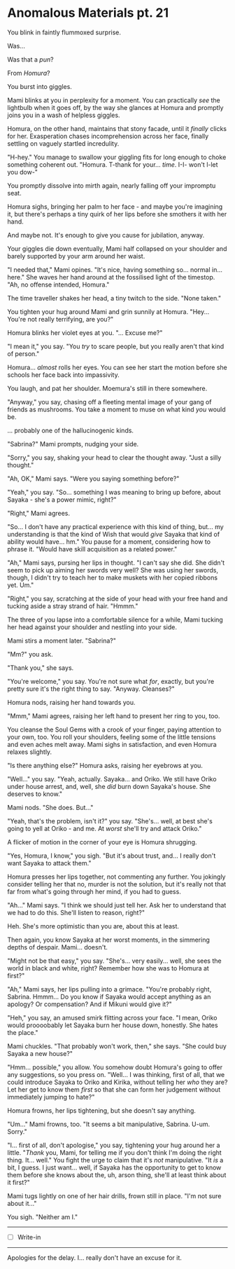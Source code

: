 # Anomalous Materials pt. 21

You blink in faintly flummoxed surprise.

Was...

Was that a *pun*?

From *Homura*?

You burst into giggles.

Mami blinks at you in perplexity for a moment. You can practically *see* the lightbulb when it goes off, by the way she glances at Homura and promptly joins you in a wash of helpless giggles.

Homura, on the other hand, maintains that stony facade, until it *finally* clicks for her. Exasperation chases incomprehension across her face, finally settling on vaguely startled incredulity.

"H-hey." You manage to swallow your giggling fits for long enough to choke something coherent out. "Homura. T-thank for your... *time*. I-I- won't l-let you dow-"

You promptly dissolve into mirth again, nearly falling off your impromptu seat.

Homura sighs, bringing her palm to her face - and maybe you're imagining it, but there's perhaps a tiny quirk of her lips before she smothers it with her hand.

And maybe not. It's enough to give you cause for jubilation, anyway.

Your giggles die down eventually, Mami half collapsed on your shoulder and barely supported by your arm around her waist.

"I needed that," Mami opines. "It's nice, having something so... normal in... here." She waves her hand around at the fossilised light of the timestop. "Ah, no offense intended, Homura."

The time traveller shakes her head, a tiny twitch to the side. "None taken."

You tighten your hug around Mami and grin sunnily at Homura. "Hey... You're not really terrifying, are you?"

Homura blinks her violet eyes at you. "... Excuse me?"

"I mean it," you say. "You *try* to scare people, but you really aren't that kind of person."

Homura... *almost* rolls her eyes. You can see her start the motion before she schools her face back into impassivity.

You laugh, and pat her shoulder. Moemura's still in there somewhere.

"Anyway," you say, chasing off a fleeting mental image of your gang of friends as mushrooms. You take a moment to muse on what kind *you* would be.

... probably one of the hallucinogenic kinds.

"Sabrina?" Mami prompts, nudging your side.

"Sorry," you say, shaking your head to clear the thought away. "Just a silly thought."

"Ah, OK," Mami says. "Were you saying something before?"

"Yeah," you say. "So... something I was meaning to bring up before, about Sayaka - she's a power mimic, right?"

"Right," Mami agrees.

"So... I don't have any practical experience with this kind of thing, but... my understanding is that the kind of Wish that would *give* Sayaka that kind of ability would have... hm." You pause for a moment, considering how to phrase it. "Would have skill acquisition as a related power."

"Ah," Mami says, pursing her lips in thought. "I can't say she did. She didn't seem to pick up aiming her swords very well? She was using her swords, though, I didn't try to teach her to make muskets with her copied ribbons yet. Um."

"Right," you say, scratching at the side of your head with your free hand and tucking aside a stray strand of hair. "Hmmm."

The three of you lapse into a comfortable silence for a while, Mami tucking her head against your shoulder and nestling into your side.

Mami stirs a moment later. "Sabrina?"

"Mm?" you ask.

"Thank you," she says.

"You're welcome," you say. You're not sure what *for*, exactly, but you're pretty sure it's the right thing to say. "Anyway. Cleanses?"

Homura nods, raising her hand towards you.

"Mmm," Mami agrees, raising her left hand to present her ring to you, too.

You cleanse the Soul Gems with a crook of your finger, paying attention to your own, too. You roll your shoulders, feeling some of the little tensions and even aches melt away. Mami sighs in satisfaction, and even Homura relaxes slightly.

"Is there anything else?" Homura asks, raising her eyebrows at you.

"Well..." you say. "Yeah, actually. Sayaka... and Oriko. We still have Oriko under house arrest, and, well, she *did* burn down Sayaka's house. She deserves to know."

Mami nods. "She does. But..."

"Yeah, that's the problem, isn't it?" you say. "She's... well, at best she's going to yell at Oriko - and me. At *worst* she'll try and attack Oriko."

A flicker of motion in the corner of your eye is Homura shrugging.

"Yes, Homura, I know," you sigh. "But it's about trust, and... I really don't want Sayaka to attack them."

Homura presses her lips together, not commenting any further. You jokingly consider telling her that no, murder is not the solution, but it's really not that far from what's going through her mind, if you had to guess.

"Ah..." Mami says. "I think we should just tell her. Ask her to understand that we had to do this. She'll listen to reason, right?"

Heh. She's more optimistic than you are, about this at least.

Then again, you know Sayaka at her worst moments, in the simmering depths of despair. Mami... doesn't.

"Might not be that easy," you say. "She's... very easily... well, she sees the world in black and white, right? Remember how she was to Homura at first?"

"Ah," Mami says, her lips pulling into a grimace. "You're probably right, Sabrina. Hmmm... Do you know if Sayaka would accept anything as an apology? Or compensation? And if Mikuni would give it?"

"Heh," you say, an amused smirk flitting across your face. "I mean, Oriko would proooobably let Sayaka burn her house down, honestly. She hates the place."

Mami chuckles. "That probably won't work, then," she says. "She could buy Sayaka a new house?"

"Hmm... possible," you allow. You somehow doubt Homura's going to offer any suggestions, so you press on. "Well... I was thinking, first of all, that we could introduce Sayaka to Oriko and Kirika, without telling her *who* they are? Let her get to know them *first* so that she can form her judgement without immediately jumping to hate?"

Homura frowns, her lips tightening, but she doesn't say anything.

"Um..." Mami frowns, too. "It seems a bit manipulative, Sabrina. U-um. Sorry."

"I... first of all, don't apologise," you say, tightening your hug around her a little. "*Thank* you, Mami, for telling me if you don't think I'm doing the right thing. It... well." You fight the urge to claim that it's *not* manipulative. "It *is* a bit, I guess. I just want... well, if Sayaka has the opportunity to get to know them before she knows about the, uh, arson thing, she'll at least think about it first?"

Mami tugs lightly on one of her hair drills, frown still in place. "I'm not sure about it..."

You sigh. "Neither am I."

---

- [ ] Write-in

---

Apologies for the delay. I... really don't have an excuse for it.
